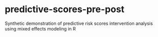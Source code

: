 # predictive-scores-pre-post
Synthetic demonstration of predictive risk scores intervention analysis using mixed effects modeling in R
